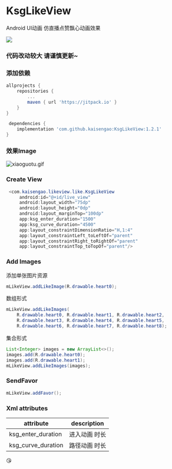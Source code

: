 # KsgLikeView
Android UI动画 仿直播点赞飘心动画效果

[![](https://jitpack.io/v/kaisengao/KsgLikeView.svg)](https://jitpack.io/#kaisengao/KsgLikeView)

### 代码改动较大 请谨慎更新~

### 添加依赖
``` gradle
allprojects {
	repositories {
		...
		maven { url 'https://jitpack.io' }
	}
}
```

``` gradle  
 dependencies {
	implementation 'com.github.kaisengao:KsgLikeView:1.2.1'
}
```

### 效果Image
![xiaoguotu.gif](https://i.loli.net/2020/12/24/lvHSga7GMkZEiOu.gif)

### Create View

```java
 <com.kaisengao.likeview.like.KsgLikeView
     android:id="@+id/live_view"
     android:layout_width="75dp"
     android:layout_height="0dp"
     android:layout_marginTop="100dp"
     app:ksg_enter_duration="1500"
     app:ksg_curve_duration="4500"
     app:layout_constraintDimensionRatio="H,1:4"
     app:layout_constraintLeft_toLeftOf="parent"
     app:layout_constraintRight_toRightOf="parent"
     app:layout_constraintTop_toTopOf="parent"/>
```
### Add Images

添加单张图片资源
```java
mLikeView.addLikeImage(R.drawable.heart0);
```
数组形式
```java
mLikeView.addLikeImages(
    R.drawable.heart0, R.drawable.heart1, R.drawable.heart2,
    R.drawable.heart3, R.drawable.heart4, R.drawable.heart5,
    R.drawable.heart6, R.drawable.heart7, R.drawable.heart8);
```
集合形式
```java
List<Integer> images = new ArrayList<>();
images.add(R.drawable.heart0);
images.add(R.drawable.heart1);
mLikeView.addLikeImages(images);
```
### SendFavor

```java
mLikeView.addFavor();
```
### Xml attributes
 attribute  | description 
 ------------- | -------------
 ksg_enter_duration | 进入动画 时长
 ksg_curve_duration | 路径动画 时长
 

:kissing_heart:
 
